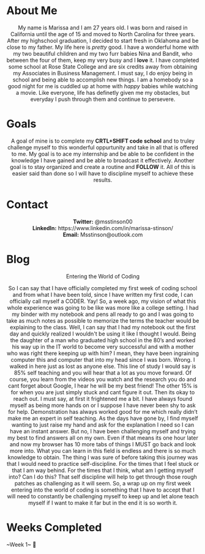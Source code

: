 
 # About Me

<p align="center">My name is Marissa and I am 27 years old. I was born and raised in California until the age of 15 and moved to North Carolina for three years. After my highschool graduation, I decided to start fresh in Oklahoma and be close to my father. My life here is <i>pretty</i> good. I have a wonderful home with my two beautiful children and my two furr babies Nina and Bandit, who between the four of them, keep my very busy and I <b>love</b> it. I have completed some school at Rose State College and are six credits away from obtaining my Associates in Business Management. I must say, I do enjoy being in school and being able to accomplish new things. I am a homebody so a good night for me is cuddled up at home with <i>happy</i> babies while watching a movie. Like everyone, life has definetly given me my obstacles, but everyday I push through them and continue to persevere.
 
  
# Goals
<p align="center">A goal of mine is to complete my <b>CRTL+SHIFT code school</b> and to truley challenge myself to this wonderful oppurtunity and take in all that is offered to me.  My goal is to ace my internship and be able to be confident in the knowledge I have gained and be able to broadcast it effectively. Another goal is to stay organized and create a routine and <b>FOLLOW</b> it. All of this is easier said than done so I will have to discipline myself to achieve these results. 


# Contact
<p align="center"><b>Twitter:</b> @msstinson00    <br>
  <b>LinkedIn:</b> https://www.linkedin.com/in/marissa-stinson/    <br>
  <b>Email:</b> Msstinson@outlook.com


# Blog
 

 <p align="center"> Entering the World of Coding


 <p align="center"> So I can say that I have officially completed my first week of coding school and from what I have been told, since I have written my first code, I can officially call myself a CODER. Yay! So, a week ago, my vision of what this whole experience was going to be like was more like a college setting. I had my binder with my notebook and pens all ready to go and I was going to take as much notes as possible to memorize the terms the teacher would be explaining to the class. Well, I can say that I had my notebook out the first day and quickly realized I wouldn't be using it like I thought I would. Being the daughter of a man who graduated high school in the 80’s and worked his way up in the IT world to become very successful and with a mother who was right there keeping up with him? I mean, they have been ingraining computer this and computer that into my head since I was born. Wrong. I walked in here just as lost as anyone else. This line of study I would say is 85% self teaching and you will hear that a lot as you move forward. Of course, you learn from the videos you watch and the research you do and cant forget about Google, I hear he will be my best friend! The other 15% is for when you are just simply stuck and cant figure it out. Then its okay to reach out. I must say, at first it frightened me a bit. I have always found myself as being more hands on or I suppose I have never been shy to ask for help. Demonstration has always worked good for me which really didn’t make me an expert in self teaching. As the days have gone by, I find myself wanting to just raise my hand and ask for the explanation I need so I can have an instant answer. But no, I have been challenging myself and trying my best to find answers all on my own. Even if that means its one hour later and now my browser has 10 more tabs of things I MUST go back and look more into. What you can learn in this field is endless and there is so much knowledge to obtain. The thing I was sure of before taking this journey was that I would need to practice self-discipline. For the times that I feel stuck or that I am way behind. For the times that I think, what am I getting myself into? Can I do this? That self discipline will help to get through those rough patches as challenging as it will seem. So, a wrap up on my first week entering into the world of coding is something that I have to accept that I will need to constantly be challenging myself to keep up and let alone teach myself if I want to make it far but in the end it is so worth it. 
 
 # Weeks Completed
 ~Week 1~ :clap:

